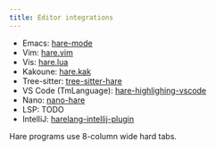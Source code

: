 ```yaml
---
title: Editor integrations
---
```


- Emacs: [hare-mode](https://git.sr.ht/~bbuccianti/hare-mode)
- Vim: [hare.vim](https://git.sr.ht/~sircmpwn/hare.vim)
- Vis: [hare.lua](https://git.d2evs.net/~ecs/hare.lua)
- Kakoune: [hare.kak](https://git.sr.ht/~c7s/hare.kak)
- Tree-sitter: [tree-sitter-hare](https://git.sr.ht/~ecmma/tree-sitter-hare)
- VS Code (TmLanguage): [hare-highlighing-vscode](https://github.com/aDotInTheVoid/hare-highlighing-vscode)
- Nano: [nano-hare](https://git.sr.ht/~lmarz/nano-hare)
- LSP: TODO
- IntelliJ: [harelang-intellij-plugin](https://plugins.jetbrains.com/plugin/19131-harelang)

Hare programs use 8-column wide hard tabs.
